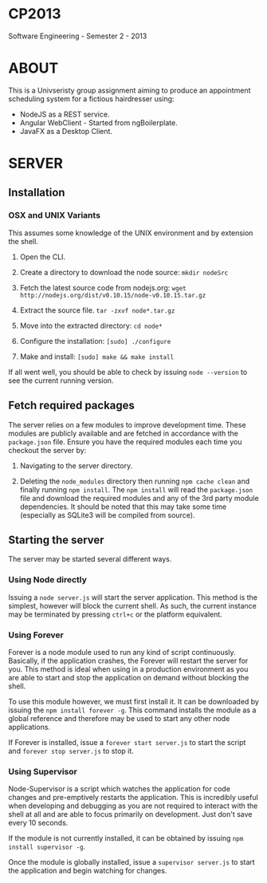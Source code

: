 CP2013
======
Software Engineering - Semester 2 - 2013

# ABOUT
This is a Univseristy group assignment aiming to produce an appointment scheduling system for a fictious hairdresser using:

- NodeJS as a REST service.
- Angular WebClient - Started from ngBoilerplate.
- JavaFX as a Desktop Client.

# SERVER
## Installation
### OSX and UNIX Variants
This assumes some knowledge of the UNIX environment and by extension the shell.

1. Open the CLI.

2. Create a directory to download the node source:
   `mkdir nodeSrc`

3. Fetch the latest source code from nodejs.org:
   `wget http://nodejs.org/dist/v0.10.15/node-v0.10.15.tar.gz`

4. Extract the source file. `tar -zxvf node*.tar.gz`

5. Move into the extracted directory: `cd node*`

6. Configure the installation: `[sudo] ./configure`

7. Make and install: `[sudo] make && make install`

If all went well, you should be able to check by issuing `node --version` to see the current running version. 

## Fetch required packages

The server relies on a few modules to improve development time.  These modules are publicly available and are fetched in accordance with the `package.json` file.  Ensure you have the required modules each time you checkout the server by:

1. Navigating to the server directory.

2. Deleting the `node_modules` directory then running `npm cache clean` and finally running `npm install`.  The `npm install` will read the `package.json` file and download the required modules and any of the 3rd party module dependencies.  It should be noted that this may take some time (especially as SQLite3 will be compiled from source).

## Starting the server

The server may be started several different ways.

### Using Node directly

Issuing a `node server.js` will start the server application.  This method is the simplest, however will block the current shell.  As such, the current instance may be terminated by pressing `ctrl+c` or the platform equivalent. 

### Using Forever

Forever is a node module used to run any kind of script continuously.  Basically, if the application crashes, the Forever will restart the server for you.  This method is ideal when using in a production environment as you are able to start and stop the application on demand without blocking the shell.

To use this module however, we must first install it.  It can be downloaded by issuing the `npm install forever -g`.  This command installs the module as a global reference and therefore may be used to start any other node applications.

If Forever is installed, issue a `forever start server.js` to start the script and `forever stop server.js` to stop it.

### Using Supervisor

Node-Supervisor is a script which watches the application for code changes and pre-emptively restarts the application.  This is incredibly useful when developing and debugging as you are not required to interact with the shell at all and are able to focus primarily on development.  Just don't save every 10 seconds.

If the module is not currently installed, it can be obtained by issuing `npm install supervisor -g`.

Once the module is globally installed, issue a `supervisor server.js` to start the application and begin watching for changes.
